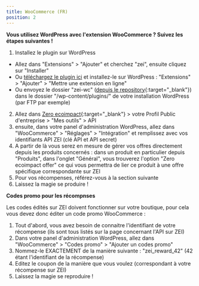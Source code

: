 ```yaml
---
title: WooCommerce (FR)
position: 2
---
```


**Vous utilisez WordPress avec l'extension WooCommerce ? Suivez les étapes suivantes !**

1. Installez le plugin sur WordPress
  * Allez dans "Extensions" > "Ajouter" et cherchez "zei", ensuite cliquez sur "Installer"
  * Ou [téléchargez le plugin ici](https://wordpress.org/plugins-wp/zero-ecoimpact-woocommerce/) et installez-le sur
  WordPress : "Extensions" > "Ajouter" > "Mettre une extension en ligne"
  * Ou envoyez le dossier "zei-wc" ([depuis le repository](https://github.com/zeroecoimpact/API/tree/master/WooCommerce){:target="_blank"}) dans le dossier "/wp-content/plugins/" de votre installation WordPress (par FTP par exemple)
2. Allez dans [Zero ecoimpact](https://zero-ecoimpact.org){:target="_blank"} > votre Profil Public d'entreprise > "Mes outils" > API
3. ensuite, dans votre panel d'administration WordPress, allez dans "WooCommerce" > "Réglages" > "Intégration" et remplissez avec vos identifiants API ZEI (clé API et API secret)
4. A partir de là vous serez en mesure de gérer vos offres directement depuis les produits concernés : dans un produit en particulier depuis "Produits", dans l'onglet "Général", vous trouverez l'option "Zero ecoimpact offer" ce qui vous permettra de lier ce produit à une offre spécifique correspondante sur ZEI
5. Pour vos récompenses, référez-vous à la section suivante
6. Laissez la magie se produire !

**Codes promo pour les récompnses**

Les codes édités sur ZEI doivent fonctionner sur votre boutique, pour cela vous devez donc éditer un code promo WooCommerce :

1. Tout d'abord, vous avez besoin de connaitre l'identifiant de votre récompense (ils sont tous listés sur la page concernant l'API sur ZEI)
2. Dans votre panel d'administration WordPress, allez dans "WooCommerce" > "Codes promo" > "Ajouter un codes promo"
3. Nommez-le EXACTEMENT de la manière suivante : "zei_reward_42" (42 étant l'identifiant de la récompense)
4. Editez le coupon de la manière que vous voulez (correspondant à votre récompense sur ZEI)
5. Laissez la magie se reproduire !
